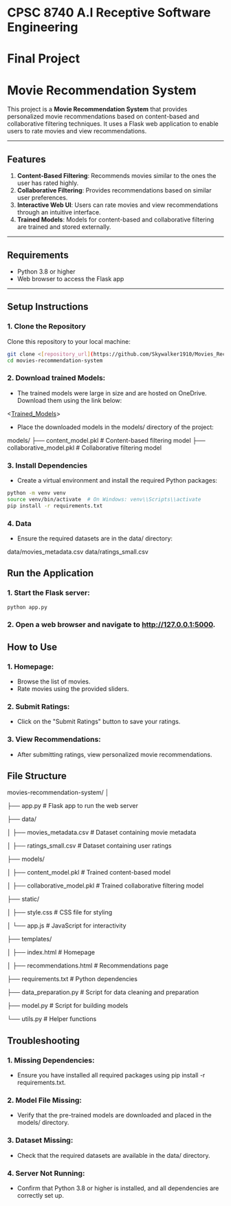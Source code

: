 # CPSC 8740 A.I Receptive Software Engineering
# Final Project
# Movie Recommendation System

This project is a **Movie Recommendation System** that provides personalized movie recommendations based on content-based and collaborative filtering techniques. It uses a Flask web application to enable users to rate movies and view recommendations.

---

## Features
1. **Content-Based Filtering**: Recommends movies similar to the ones the user has rated highly.
2. **Collaborative Filtering**: Provides recommendations based on similar user preferences.
3. **Interactive Web UI**: Users can rate movies and view recommendations through an intuitive interface.
4. **Trained Models**: Models for content-based and collaborative filtering are trained and stored externally.

---

## Requirements
- Python 3.8 or higher
- Web browser to access the Flask app

---

## Setup Instructions

### 1. Clone the Repository
Clone this repository to your local machine:
```bash
git clone <[repository_url](https://github.com/Skywalker1910/Movies_Recommendation_System)>
cd movies-recommendation-system
```
### 2. Download trained Models:
- The trained models were large in size and are hosted on OneDrive. Download them using the link below:

<[Trained_Models](https://clemson-my.sharepoint.com/:f:/g/personal/more_clemson_edu/EuddtKH1EhtCu06fAQ8Et-IBUA4Ty0w24mTqzSAxB0UJuA?e=LseOHA)>

- Place the downloaded models in the models/ directory of the project:

models/
├── content_model.pkl       # Content-based filtering model
├── collaborative_model.pkl # Collaborative filtering model

### 3. Install Dependencies
- Create a virtual environment and install the required Python packages:

```bash
python -m venv venv
source venv/bin/activate  # On Windows: venv\\Scripts\\activate
pip install -r requirements.txt
```
### 4. Data
- Ensure the required datasets are in the data/ directory:

data/movies_metadata.csv
data/ratings_small.csv


## Run the Application

### 1. Start the Flask server:
```bash
python app.py
```
### 2. Open a web browser and navigate to http://127.0.0.1:5000.

## How to Use
### 1. Homepage:
- Browse the list of movies.
- Rate movies using the provided sliders.
### 2. Submit Ratings:
- Click on the "Submit Ratings" button to save your ratings.
### 3. View Recommendations:
- After submitting ratings, view personalized movie recommendations.


## File Structure 

movies-recommendation-system/
│

├── app.py                  # Flask app to run the web server

├── data/

│   ├── movies_metadata.csv # Dataset containing movie metadata

│   ├── ratings_small.csv   # Dataset containing user ratings

├── models/

│   ├── content_model.pkl   # Trained content-based model

│   ├── collaborative_model.pkl # Trained collaborative filtering model

├── static/

│   ├── style.css           # CSS file for styling

│   └── app.js              # JavaScript for interactivity

├── templates/

│   ├── index.html          # Homepage

│   ├── recommendations.html # Recommendations page

├── requirements.txt        # Python dependencies

├── data_preparation.py     # Script for data cleaning and preparation

├── model.py                # Script for building models

└── utils.py                # Helper functions


## Troubleshooting
### 1. Missing Dependencies:

 - Ensure you have installed all required packages using pip install -r requirements.txt.

### 2. Model File Missing:

- Verify that the pre-trained models are downloaded and placed in the models/ directory.

### 3. Dataset Missing:

- Check that the required datasets are available in the data/ directory.

### 4. Server Not Running:

- Confirm that Python 3.8 or higher is installed, and all dependencies are correctly set up.

